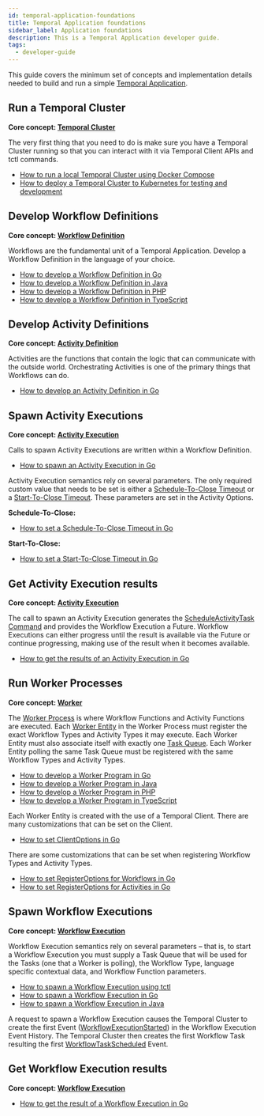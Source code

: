 ```yaml
---
id: temporal-application-foundations
title: Temporal Application foundations
sidebar_label: Application foundations
description: This is a Temporal Application developer guide.
tags:
  - developer-guide
---
```


This guide covers the minimum set of concepts and implementation details needed to build and run a simple [Temporal Application](/docs/concepts/what-is-a-temporal-application).

## Run a Temporal Cluster

**Core concept: [Temporal Cluster](/docs/concepts/what-is-a-temporal-cluster)**

The very first thing that you need to do is make sure you have a Temporal Cluster running so that you can interact with it via Temporal Client APIs and tctl commands.

- [How to run a local Temporal Cluster using Docker Compose](/docs/cluster/how-to-quickly-install-the-temporal-cluster-using-docker-compose)
- [How to deploy a Temporal Cluster to Kubernetes for testing and development](/docs/cluster/how-to-deploy-temporal-to-kubernetes-for-testing-and-development)

## Develop Workflow Definitions

**Core concept: [Workflow Definition](/docs/concepts/what-is-a-workflow-definition)**

Workflows are the fundamental unit of a Temporal Application.
Develop a Workflow Definition in the language of your choice.

- [How to develop a Workflow Definition in Go](/docs/go/how-to-develop-a-workflow-definition-in-go)
- [How to develop a Workflow Definition in Java](/docs/java/how-to-develop-a-workflow-definition-in-java)
- [How to develop a Workflow Definition in PHP](/docs/php/workflows)
- [How to develop a Workflow Definition in TypeScript](/docs/typescript/workflows/#how-to-write-a-workflow-function)

## Develop Activity Definitions

**Core concept: [Activity Definition](/docs/concepts/what-is-an-activity-definition)**

Activities are the functions that contain the logic that can communicate with the outside world.
Orchestrating Activities is one of the primary things that Workflows can do.

- [How to develop an Activity Definition in Go](/docs/go/how-to-develop-an-activity-definition-in-go)

## Spawn Activity Executions

**Core concept: [Activity Execution](/docs/concepts/what-is-an-activity-execution)**

Calls to spawn Activity Executions are written within a Workflow Definition.

- [How to spawn an Activity Execution in Go](/docs/go/how-to-spawn-an-activity-execution-in-go)

Activity Execution semantics rely on several parameters.
The only required custom value that needs to be set is either a [Schedule-To-Close Timeout](/docs/concepts/what-is-a-start-to-close-timeout) or a [Start-To-Close Timeout](/docs/concepts/what-is-a-start-to-close-timeout).
These parameters are set in the Activity Options.

**Schedule-To-Close:**

- [How to set a Schedule-To-Close Timeout in Go](/docs/go/how-to-set-activityoptions-in-go/#scheduletoclosetimeout)

**Start-To-Close:**

- [How to set a Start-To-Close Timeout in Go](/docs/go/how-to-set-activityoptions-in-go/#starttoclosetimeout)

## Get Activity Execution results

**Core concept: [Activity Execution](/docs/concepts/what-is-an-activity-execution)**

The call to spawn an Activity Execution generates the [ScheduleActivityTask Command](/docs/concepts/what-is-a-command/#scheduleactivitytask) and provides the Workflow Execution a Future.
Workflow Executions can either progress until the result is available via the Future or continue progressing, making use of the result when it becomes available.

- [How to get the results of an Activity Execution in Go](/docs/go/how-to-get-the-result-of-an-activity-execution-in-go)

## Run Worker Processes

**Core concept: [Worker](/docs/concepts/what-is-a-worker)**

The [Worker Process](/docs/concepts/what-is-a-worker-process) is where Workflow Functions and Activity Functions are executed.
Each [Worker Entity](/docs/concepts/what-is-a-worker-entity) in the Worker Process must register the exact Workflow Types and Activity Types it may execute.
Each Worker Entity must also associate itself with exactly one [Task Queue](/docs/concepts/what-is-a-task-queue).
Each Worker Entity polling the same Task Queue must be registered with the same Workflow Types and Activity Types.

- [How to develop a Worker Program in Go](/docs/go/how-to-develop-a-worker-program-in-go)
- [How to develop a Worker Program in Java](/docs/java/how-to-develop-a-worker-program-in-java)
- [How to develop a Worker Program in PHP](/docs/php/how-to-develop-a-worker-program-in-php)
- [How to develop a Worker Program in TypeScript](/docs/typescript/how-to-develop-a-worker-program-in-typescript)

Each Worker Entity is created with the use of a Temporal Client.
There are many customizations that can be set on the Client.

- [How to set ClientOptions in Go](/docs/go/how-to-set-clientoptions-in-go)

There are some customizations that can be set when registering Workflow Types and Activity Types.

- [How to set RegisterOptions for Workflows in Go](/docs/go/how-to-set-registerworkflowoptions-in-go)
- [How to set RegisterOptions for Activities in Go](/docs/go/how-to-set-registeractivityoptions-in-go)

## Spawn Workflow Executions

**Core concept: [Workflow Execution](/docs/concepts/what-is-a-workflow-execution)**

Workflow Execution semantics rely on several parameters – that is, to start a Workflow Execution you must supply a Task Queue that will be used for the Tasks (one that a Worker is polling), the Workflow Type, language specific contextual data, and Workflow Function parameters.

- [How to spawn a Workflow Execution using tctl](/docs/tctl/workflow/start)
- [How to spawn a Workflow Execution in Go](/docs/go/how-to-spawn-a-workflow-execution-in-go)
- [How to spawn a Workflow Execution in Java](/docs/java/how-to-spawn-a-workflow-execution-in-java)

A request to spawn a Workflow Execution causes the Temporal Cluster to create the first Event ([WorkflowExecutionStarted](/docs/concepts/what-is-an-event#workflowexecutionstarted)) in the Workflow Execution Event History.
The Temporal Cluster then creates the first Workflow Task resulting the first [WorkflowTaskScheduled](/docs/concepts/what-is-an-event/#workflowtaskscheduled) Event.

## Get Workflow Execution results

**Core concept: [Workflow Execution](/docs/concepts/what-is-a-workflow-execution)**

- [How to get the result of a Workflow Execution in Go](/docs/go/how-to-get-the-result-of-a-workflow-execution-in-go)
